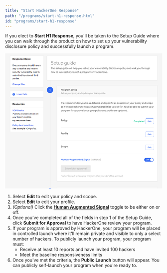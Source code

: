 ```yaml
---
title: "Start HackerOne Response"
path: "/programs/start-h1-response.html"
id: "programs/start-h1-response"
---
```


If you elect to **Start H1 Response**, you'll be taken to the Setup Guide where you can walk through the product on how to set up your vulnerability disclosure policy and successfully launch a program.

![getting-started-2](./images/getting-started-2.png)

1. Select **Edit** to edit your policy and scope.
2. Select **Edit** to edit your profile.
3. *(Optional)* Click the **[Human Augmented Signal](human-augmented-signal.html)** toggle to be either on or off.
4. Once you've completed all of the fields in step 1 of the Setup Guide, click **Submit for Approval** to have HackerOne review your program.
5. If your program is approved by HackerOne, your program will be placed in controlled launch where it'll remain private and visible to only a select number of hackers. To publicly launch your program, your program must:
   * Receive at least 10 reports and have invited 100 hackers
   * Meet the baseline responsiveness limits
6. Once you've met the criteria, the **Public Launch** button will appear. You can publicly self-launch your program when you're ready to.
